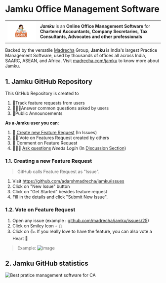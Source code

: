 # Jamku Office Management Software

<table border="0">
	<tr>
		<td><img src="https://raw.githubusercontent.com/madrecha/jamku/master/imgs/jamku_logo.svg" width="300" /></td>
		<td>
      <strong><em>Jamku</em></strong> is an <strong>Online Office Management Software</strong> for <strong>Chartered Accountants, Company Secretaries, Tax Consultants, Advocates and other professionals</strong>
    </td>
	</tr>
</table>

Backed by the versatile [Madrecha](https://madrecha.com/) Group, **Jamku** is India's largest Practice Management Software, used by thousands of offices all across India, SAARC, ASEAN, and Africa. Visit [madrecha.com/jamku](https://madrecha.com/jamku/) to know more about Jamku.

## 1. Jamku GitHub Repository

This GitHub Repository is created to 
1. 📃Track feature requests from users
2. 🙋🏻‍♀️Answer common questions asked by users
3. 📢Public Announcements 

**As a Jamku user you can**:

1. 📑 [Create new Feature Request](https://github.com/madrecha/jamku/issues/new/choose) (In Issues)
2. 👍🏻 Vote on Features Request created by others
3. 💬 Comment on Feature Request
4. 🤷🏻‍♀️ [Ask questions](https://github.com/madrecha/jamku/discussions/new?&category=QA) _Needs Login_ (In [Discussion Section](https://github.com/madrecha/jamku/discussions))


### 1.1. Creating a new Feature Request

> GitHub calls Feature Request as "Issue".

1. Visit https://github.com/adarshmadrecha/jamku/issues
1. Click on "New Issue" button
1. Click on "Get Started" besides feature request
1. Fill in the details and click "Submit New Issue".


### 1.2. Vote on Feature Request

1. Open any issue (example : [github.com/madrecha/jamku/issues/25](https://github.com/madrecha/jamku/issues/25))
2. Click on Smiley Icon `+ 🙂`
3. Click on 👍. If you really love to have the feature, you can also vote a Heart 🧡

  > Example: 
    ![image](https://user-images.githubusercontent.com/11911938/54923133-9eee8600-4f2f-11e9-9bd6-14968952e250.png)

## 2. Jamku GitHub statistics

![Best pratice management software for CA](https://repobeats.axiom.co/api/embed/82122906eaf9a3998659eed159568059d4e9665f.svg "Repobeats analytics image")

